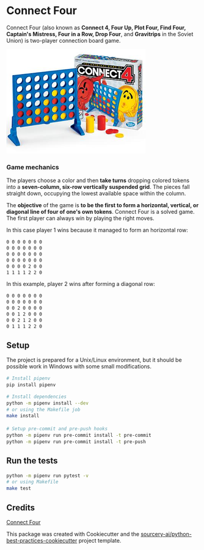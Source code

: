 # Connect Four

Connect Four (also known as **Connect 4, Four Up, Plot Four, Find Four, Captain's Mistress, Four in a Row, Drop Four**, and **Gravitrips** in the Soviet Union)
is two-player connection board game.

![Connect Four game](connect4.jpg)

### Game mechanics

The players choose a color and then **take turns** dropping colored tokens into a **seven-column, six-row vertically suspended grid**. The pieces fall straight down, occupying the lowest available space within the column. 

The **objective** of the game is **to be the first to form a horizontal, vertical, or diagonal line of four of one's own tokens**. Connect Four is a solved game. The first player can always win by playing the right moves. 

In this case player 1 wins because it managed to form an horizontal row:

    0 0 0 0 0 0 0
    0 0 0 0 0 0 0
    0 0 0 0 0 0 0
    0 0 0 0 0 0 0
    0 0 0 0 2 0 0
    1 1 1 1 2 2 0

In this example, player 2 wins after forming a diagonal row:

    0 0 0 0 0 0 0
    0 0 0 0 0 0 0
    0 0 2 0 0 0 0
    0 0 1 2 0 0 0
    0 0 2 1 2 0 0
    0 1 1 1 2 2 0


## Setup
The project is prepared for a Unix/Linux environment, but it should be possible work in Windows with some small modifications.

```sh
# Install pipenv
pip install pipenv
```

```sh
# Install dependencies
python -m pipenv install --dev
# or using the Makefile job
make install

# Setup pre-commit and pre-push hooks
python -m pipenv run pre-commit install -t pre-commit
python -m pipenv run pre-commit install -t pre-push
```

## Run the tests

```sh
python -m pipenv run pytest -v
# or using Makefile
make test
```

## Credits

[Connect Four](https://en.wikipedia.org/wiki/Connect_Four)

This package was created with Cookiecutter and the [sourcery-ai/python-best-practices-cookiecutter](https://github.com/sourcery-ai/python-best-practices-cookiecutter) project template.
